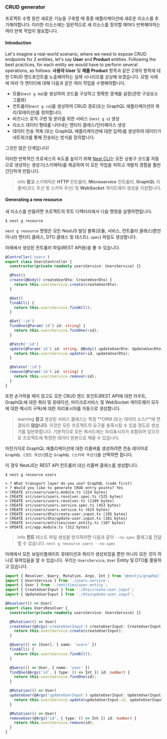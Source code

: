 ### CRUD generator

프로젝트 수명 동안 새로운 기능을 구축할 때 종종 애플리케이션에 새로운 리소스를 추가해야합니다. 이러한 리소스에는 일반적으로 새 리소스를 정의할 때마다 반복해야하는 여러 반복 작업이 필요합니다.

#### Introduction

Let's imagine a real-world scenario, where we need to expose CRUD endpoints for 2 entities, let's say **User** and **Product** entities.
Following the best practices, for each entity we would have to perform several operations, as follows:
**사용자 User** 및 **제품 Product** 항목과 같은 2개의 항목에 대한 CRUD 엔드포인트를 노출해야하는 실제 시나리오를 상상해 보겠습니다.
모범 사례에 따라 각 엔터티에 대해 다음과 같은 여러 작업을 수행해야합니다.

- 모듈(`nest g mo`)을 생성하여 코드를 구성하고 명확한 경계를 설정(관련 구성요소 그룹화)
- 컨트롤러(`nest g co`)를 생성하여 CRUD 경로(또는 GraphQL 애플리케이션의 쿼리/뮤테이션)를 정의합니다.
- 비즈니스 로직 구현 및 분리를 위한 서비스 (`nest g s`) 생성
- 리소스 데이터 형태를 나타내는 엔티티 클래스/인터페이스 생성
- 데이터 전송 객체 (또는 GraphQL 애플리케이션에 대한 입력)를 생성하여 데이터가 네트워크를 통해 전송되는 방식을 정의합니다.

그것은 많은 단계입니다!

이러한 반복적인 프로세스의 속도를 높이기 위해 [Nest CLI](/cli/overview)는 모든 상용구 코드를 자동으로 생성하는 생성기(스키매틱)를 제공하여 이 모든 작업을 피하고 개발자 경험을 훨씬 간단하게 만듭니다.

> info **참고** 스키매틱은 **HTTP** 컨트롤러, **Microservice** 컨트롤러, **GraphQL** 리졸버(코드 우선 및 스키마 우선) 및 **WebSocket** 게이트웨이 생성을 지원합니다.

#### Generating a new resource

새 리소스를 만들려면 프로젝트의 루트 디렉터리에서 다음 명령을 실행하면됩니다.

```shell
$ nest g resource
```

`nest g resource` 명령은 모든 NestJS 빌딩 블록(모듈, 서비스, 컨트롤러 클래스)뿐만 아니라 엔티티 클래스, DTO 클래스 및 테스트(`.spec`) 파일도 생성합니다.

아래에서 생성된 컨트롤러 파일(REST API용)을 볼 수 있습니다.

```typescript
@Controller('users')
export class UsersController {
  constructor(private readonly usersService: UsersService) {}

  @Post()
  create(@Body() createUserDto: CreateUserDto) {
    return this.usersService.create(createUserDto);
  }

  @Get()
  findAll() {
    return this.usersService.findAll();
  }

  @Get(':id')
  findOne(@Param('id') id: string) {
    return this.usersService.findOne(+id);
  }

  @Patch(':id')
  update(@Param('id') id: string, @Body() updateUserDto: UpdateUserDto) {
    return this.usersService.update(+id, updateUserDto);
  }

  @Delete(':id')
  remove(@Param('id') id: string) {
    return this.usersService.remove(+id);
  }
}
```

또한 손가락을 떼지 않고도 모든 CRUD 엔드 포인트(REST API에 대한 라우트, GraphQL에 대한 쿼리 및 뮤테이션, 마이크로서비스 및 WebSocket 게이트웨이 모두에 대한 메시지 구독)에 대한 자리표시자를 자동으로 생성합니다.

> warning **참고** 생성된 서비스 클래스는 특정 **ORM (또는 데이터 소스)**에 연결되지 **않습니다**. 이것은 모든 프로젝트의 요구를 충족시킬 수 있을 정도로 생성기를 일반화합니다. 기본적으로 모든 메서드에는 자리표시자가 포함되어 있으므로 프로젝트에 특정한 데이터 원본으로 채울 수 있습니다.

마찬가지로 GraphQL 애플리케이션에 대한 리졸버를 생성하려면 전송 레이어로 `GraphQL (코드 우선)`(또는 `GraphQL (스키마 우선)`)을 선택하면 됩니다.

이 경우 NestJS는 REST API 컨트롤러 대신 리졸버 클래스를 생성합니다.

```shell
$ nest g resource users

> ? What transport layer do you use? GraphQL (code first)
> ? Would you like to generate CRUD entry points? Yes
> CREATE src/users/users.module.ts (224 bytes)
> CREATE src/users/users.resolver.spec.ts (525 bytes)
> CREATE src/users/users.resolver.ts (1109 bytes)
> CREATE src/users/users.service.spec.ts (453 bytes)
> CREATE src/users/users.service.ts (625 bytes)
> CREATE src/users/dto/create-user.input.ts (195 bytes)
> CREATE src/users/dto/update-user.input.ts (281 bytes)
> CREATE src/users/entities/user.entity.ts (187 bytes)
> UPDATE src/app.module.ts (312 bytes)
```

> info **힌트** 테스트 파일 생성을 방지하려면 다음과 같이 `--no-spec` 플래그를 전달할 수 있습니다. `nest g resource users --no-spec`

아래에서 모든 보일러플레이트 뮤테이션과 쿼리가 생성되었을 뿐만 아니라 모든 것이 하나로 묶여있음을 알 수 있습니다. 우리는 `UsersService`, `User` Entity 및 DTO를 활용하고 있습니다.

```typescript
import { Resolver, Query, Mutation, Args, Int } from '@nestjs/graphql';
import { UsersService } from './users.service';
import { User } from './entities/user.entity';
import { CreateUserInput } from './dto/create-user.input';
import { UpdateUserInput } from './dto/update-user.input';

@Resolver(() => User)
export class UsersResolver {
  constructor(private readonly usersService: UsersService) {}

  @Mutation(() => User)
  createUser(@Args('createUserInput') createUserInput: CreateUserInput) {
    return this.usersService.create(createUserInput);
  }

  @Query(() => [User], { name: 'users' })
  findAll() {
    return this.usersService.findAll();
  }

  @Query(() => User, { name: 'user' })
  findOne(@Args('id', { type: () => Int }) id: number) {
    return this.usersService.findOne(id);
  }

  @Mutation(() => User)
  updateUser(@Args('updateUserInput') updateUserInput: UpdateUserInput) {
    return this.usersService.update(updateUserInput.id, updateUserInput);
  }

  @Mutation(() => User)
  removeUser(@Args('id', { type: () => Int }) id: number) {
    return this.usersService.remove(id);
  }
}
```
